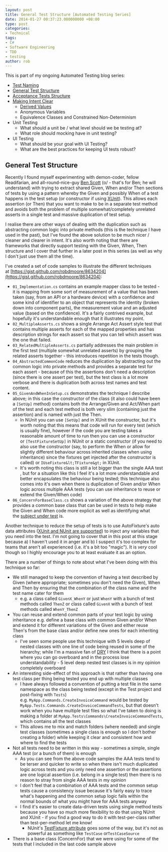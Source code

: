 ```yaml
---
layout: post
title: General Test Structure [Automated Testing Series]
date: 2014-01-27 00:37:23.000000000 +08:00
type: post
categories:
- Technical
tags:
- C#
- Software Engineering
- TDD
- testing
author: rob
---
```



This is part of my ongoing Automated Testing blog series:


- [Test Naming](/blog/2014/01/23/test-naming-automated-testing-series/)
- [General Test Structure](/blog/2014/01/27/general-test-structure-automated-testing-series/)
- [Acceptance Tests Structure](/blog/2014/01/27/acceptance-tests-structure-automated-testing-series/)
- [Making Intent Clear](/blog/2014/02/23/making-intent-clear-derived-values-automated-testing-series/)
  - [Derived Values](/blog/2014/02/23/making-intent-clear-derived-values-automated-testing-series/)
  - Anonymous Variables
  - Equivalence Classes and Constrained Non-Determinism
- Unit Testing
  - What should a unit be / what level should we be testing at?
  - What role should mocking have in unit testing?
- UI Testing
  - What should be your goal with UI Testing?
  - What are the best practices for keeping UI tests robust?


## General Test Structure


Recently I found myself experimenting with demon-coder, fellow Readifarian, and all-round-nice-guy [Ben Scott](http://bendetat.com/) (o/ - that's for Ben; he will understand) with trying to extract shared Given, When and/or Then sections of tests by using a pattern whereby the Given and possibly When of a test happens in the test setup (or constructor if using [XUnit](http://xunit.codeplex.com/)). This allows each assertion (or Then) that you want to make to be in a separate test method and avoids both the problem of multiple somewhat/completely unrelated asserts in a single test and massive duplication of test setup.



I realise there are other ways of dealing with the duplication such as abstracting common logic into private methods (this is the technique I have used in the past), but I've found the above solution to be much nicer / cleaner and clearer in intent. It's also worth noting that there are frameworks that directly support testing with the Given, When, Then structure and I cover that further in a later post in this series (as well as why I don't just use them all the time).



I've created a set of code samples to illustrate the different techniques at [https://gist.github.com/robdmoore/8634204](https://gist.github.com/robdmoore/8634204):


- `01_Implementation.cs` contains an example mapper class to be tested - it is mapping from some sort of measurement of a value that has been taken (say, from an API or a hardware device) with a confidence and some kind of identifier to an object that represents the identity (broken down into component parts), the measurement value and an adjusted value (based on the confidence). It's a fairly contrived example, but hopefully it's understandable enough that it illustrates my point.
- `02_MultipleAsserts.cs` shows a single Arrange Act Assert style test that contains multiple asserts for each of the mapped properties and has description strings for each assert so that you can tell which assert was the one that failed.
- `03_RelatedMultipleAsserts.cs` partially addresses the main problem in the first test (multiple somewhat unrelated asserts) by grouping the related asserts together - this introduces repetition in the tests though.
- `04_AbstractedCommonCode` reduces the duplication by abstracting out the common logic into private methods and provides a separate test for each assert - because of this the assertions don't need a description (since there is one assert per test), but the test class is a lot more verbose and there is duplication both across test names and test content.
- `05_GivenAndWhenInSetup.cs` demonstrates the technique I describe above; in this case the constructor of the class (it also could have been a `[SetUp]` method) contains both the Arrange/Given and Act/When part of the test and each test method is both very slim (containing just the assertion) and is named with just the Then.
  - In NUnit you can use `[SetUp]` and in XUnit the constructor, but it's worth noting that this means that code will run for every test (which is usually fine), however if the code you are testing takes a reasonable amount of time to run then you can use a constructor or `[TestFixtureSetUp]` in NUnit or a static constructor (if you need to also use the constructor (say, to perform the When or allow for slightly different behaviour across inherited classes when using inheritance) since the fixtures get injected after the constructor is called) or `IUseFixture&lt;TFixture&gt;` in XUnit.
  - It's worth noting this class is still a lot bigger than the single AAA test , but for a situation like this I feel it's a lot more understandable and better encapsulates the behaviour being tested; this technique also comes into it's own when there is duplication of Given and/or When logic across multiple AAA tests (you can use inheritance to reuse or extend the Given/When code)
- `06_ConcernForBaseClass.cs` shows a variation of the above strategy that provides a common base class that can be used in tests to help make the Given and When code more explicit as well as identifying what the [subject under test](http://xunitpatterns.com/SUT.html) is.



Another technique to reduce the setup of tests is to use AutoFixture's auto data attributes ([XUnit and NUnit are supported](https://github.com/AutoFixture/AutoFixture)) to inject any variables that you need into the test. I'm not going to cover that in this post at this stage because a) I haven't used it in anger and b) I suspect it's too complex for teams that aren't all experienced (i.e. it's a bit too "magic"). It is *very* cool though so I highly encourage you to at least evaluate it as an option.



There are a number of things to note about what I've been doing with this technique so far:


- We still managed to keep the convention of having a test described by Given (where appropriate; sometimes you don't need the Given), When and Then by ensuring that the combination of the class name and the test name cater for them
  - e.g. a class called `GivenX_WhenY` or just `WhenY` with a bunch of test methods called `ThenZ` or class called `GivenX` with a bunch of test methods called `WhenY_ThenZ`
- You can reuse and extend common parts of your test logic by using inheritance e.g. define a base class with common Given and/or When and extend it for different variations of the Given and either reuse Then's from the base class and/or define new ones for each inheriting class
  - I've seen some people use this technique with 5 levels deep of nested classes with one line of code being reused in some of the hierarchy; while I'm a massive fan of [DRY](https://en.wikipedia.org/wiki/Don't_repeat_yourself) I think that there is a point where you can go overboard and in the process lose understandability - 5 level deep nested test classes is in my opinion completely overboard
- An interesting side-effect of this approach is that rather than having one test class per thing being tested you end up with multiple classes
  - I have always followed a convention of putting a test file in the same namespace as the class being tested (except in the Test project and post-fixing with `Tests`) e.g. `MyApp.Commands.CreateInvoiceCommand` would be tested by `MyApp.Tests.Commands.CreateInvoiceCommandTests`, but that doesn't work when you have multiple test files so what I've taken to doing is making a folder at `MyApp.Tests\Commands\CreateInvoiceCommandTests`, which contains all the test classes
  - This allows me to mix and match folders (where needed) and single test classes (sometimes a single class is enough so I don't bother creating a folder) while keeping it clear and consistent how and where to find the tests
- Not all tests need to be written in this way - sometimes a simple, single AAA test (or a bunch of them) is enough
  - As you can see from the above code samples the AAA tests tend to be terser and quicker to write so when there isn't much duplicated logic across tests and you only need one assertion or the assertions are one logical assertion (i.e. belong in a single test) then there is no reason to stray from single AAA tests in my opinion
  - I don't feel that a combination of AAA tests and the common setup tests cause a consistency issue because it's fairly easy to trace what's happening and the common setup logic falls within the normal bounds of what you might have for AAA tests anyway
  - I find it's easier to create data-driven tests using single method tests because you have so much more flexibility to do that using NUnit and XUnit - if you find a good way to do it with test-per-class rather than test-per-method let me know!
    - NUnit's [TestFixture attribute](http://www.nunit.org/index.php?p=testFixture&amp;r=2.6.3) goes some of the way, but it's not as powerful as something like `TestCase` or`TestCaseSource`
- There is a base class (ConcernFor) that we were using for some of the tests that I included in the last code sample above


